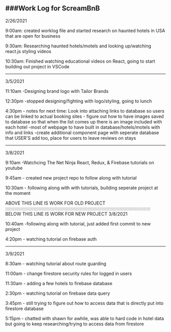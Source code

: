 ###Work Log for ScreamBnB
------------------------------------------------------------------------------------------------
2/26/2021

9:00am: created worklog file and started research on haunted hotels in USA that are open for business

9:30am: Researching haunted hotels/motels and looking up/watching react.js styling videos

10:30am: Finished watching educational videos on React, going to start building out project in VSCode

---------------------------------------------------------------------------------------------------------
3/5/2021

11:10am -Designing brand logo with Tailor Brands

12:30pm -stopped designing/fighting with logo/styling, going to lunch

4:30pm - notes for next time: Look into attaching links to database so users can be linked to actual booking sites 
      - figure out how to have images saved to database so that when the list comes up there is an image included with each hotel
       -most of webpage to have built in database/hotels/motels with info and links
       -create additional component page with seperate database that USER'S add too, place for users to leave reviews on stays

------------------------------------------------------------------------------------------------------------------------
3/8/2021

9:10am -Watchcing The Net Ninja React, Redux, & Firebase tutorials on youtube 

9:45am - created new project repo to follow along with tutorial

10:30am - following along with with tutorials, building seperate project at the moment

ABOVE THIS LINE IS WORK FOR OLD PROJECT
:::::::::::::::::::::::::::::::::::::::::::::::::::::::::::::::::::::::::::::::::::::::::::::::::::::::::::::::::
BELOW THIS LINE IS WORK FOR NEW PROJECT
3/8/2021

10:40am -following along with tutorial, just added first commit to new project

4:20pm - watching tutorial on firebase auth

-----------------------------------------------------------------------------------------------------------------------
3/9/2021

8:30am - watching tutorial about route guarding

11:00am - change firestore security rules for logged in users

11:30am - adding a few hotels to firebase database 

2:30pm - watching tutorial on firebase data query

3:45pm - still trying to figure out how to access data that is directly put into firestore database

5:15pm - chatted with shawn for awhile, was able to hard code in hotel data but going to keep researching/trying to access data from firestore